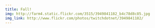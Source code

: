 ```yaml
---
title: Fall! 
img: http://farm4.static.flickr.com/3515/3949841182_b4c78d8c85.jpg 
img_link: http://www.flickr.com/photos/twitchdotnet/3949841182/ 
---
```

